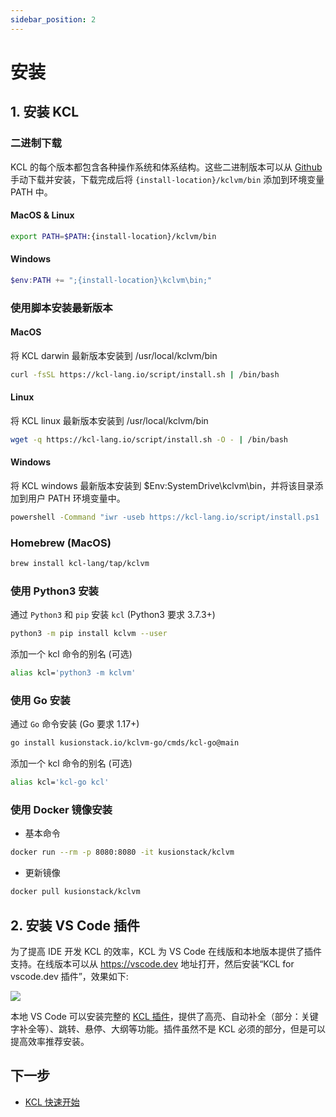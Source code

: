```yaml
---
sidebar_position: 2
---
```


# 安装

## 1. 安装 KCL

### 二进制下载

KCL 的每个版本都包含各种操作系统和体系结构。这些二进制版本可以从 [Github](https://github.com/KusionStack/KCLVM/releases/) 手动下载并安装，下载完成后将 `{install-location}/kclvm/bin` 添加到环境变量 PATH 中。

#### MacOS & Linux

```bash
export PATH=$PATH:{install-location}/kclvm/bin
```

#### Windows

```powershell
$env:PATH += ";{install-location}\kclvm\bin;"
```

### 使用脚本安装最新版本

#### MacOS

将 KCL darwin 最新版本安装到 /usr/local/kclvm/bin

```bash
curl -fsSL https://kcl-lang.io/script/install.sh | /bin/bash
```

#### Linux

将 KCL linux 最新版本安装到 /usr/local/kclvm/bin

```bash
wget -q https://kcl-lang.io/script/install.sh -O - | /bin/bash
```

#### Windows

将 KCL windows 最新版本安装到 $Env:SystemDrive\kclvm\bin，并将该目录添加到用户 PATH 环境变量中。

```bash
powershell -Command "iwr -useb https://kcl-lang.io/script/install.ps1 | iex"
```

### Homebrew (MacOS)

```bash
brew install kcl-lang/tap/kclvm
```

### 使用 Python3 安装

通过 `Python3` 和 `pip` 安装 `kcl` (Python3 要求 3.7.3+)

```bash
python3 -m pip install kclvm --user
```

添加一个 kcl 命令的别名 (可选)

```bash
alias kcl='python3 -m kclvm'
```

### 使用 Go 安装

通过 `Go` 命令安装 (Go 要求 1.17+)

```bash
go install kusionstack.io/kclvm-go/cmds/kcl-go@main
```

添加一个 kcl 命令的别名 (可选)

```bash
alias kcl='kcl-go kcl'
```

### 使用 Docker 镜像安装

+ 基本命令

```bash
docker run --rm -p 8080:8080 -it kusionstack/kclvm
```

+ 更新镜像

```bash
docker pull kusionstack/kclvm
```

## 2. 安装 VS Code 插件

为了提高 IDE 开发 KCL 的效率，KCL 为 VS Code 在线版和本地版本提供了插件支持。在线版本可以从 https://vscode.dev 地址打开，然后安装“KCL for vscode.dev 插件”，效果如下:

![](/img/docs/user_docs/getting-started/install/ide-vscode.png)

本地 VS Code 可以安装完整的 [KCL 插件](https://marketplace.visualstudio.com/items?itemName=kcl.kcl-vscode-extension)，提供了高亮、自动补全（部分：关键字补全等）、跳转、悬停、大纲等功能。插件虽然不是 KCL 必须的部分，但是可以提高效率推荐安装。

## 下一步

+ [KCL 快速开始](/docs/user_docs/getting-started/kcl-quick-start)
